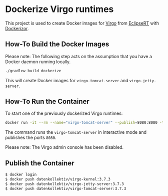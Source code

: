 # Dockerize Virgo runtimes

This project is used to create Docker images for [Virgo][Virgo] from [EclipseRT][EclipseRT] with [Dockerizor][Dockerizor].

## How-To Build the Docker Images

Please note: The following step acts on the assumption that you have a Docker daemon running locally.

```bash
./gradlew build dockerize
```

This will create Docker images for `virgo-tomcat-server` and `virgo-jetty-server`.

## How-To Run the Container

To start one of the previously dockerized Virgo runtimes:

```bash
docker run -it --rm --name="virgo-tomcat-server" --publish=8080:8080 -t datenkollektiv/virgo-tomcat-server:3.7.3
```

The command runs the `virgo-tomcat-server` in interactive mode and publishes the ports `8080`.

Please note: The Virgo admin console has been disabled.

## Publish the Container

```bash
$ docker login
$ docker push datenkollektiv/virgo-kernel:3.7.3
$ docker push datenkollektiv/virgo-jetty-server:3.7.3
$ docker push datenkollektiv/virgo-tomcat-server:3.7.3
```

  [Virgo]: http://eclipse.org/virgo
  [EclipseRT]: http://eclipse.org/rt
  [Dockerizor]: https://github.com/datenkollektiv/dockerizor
